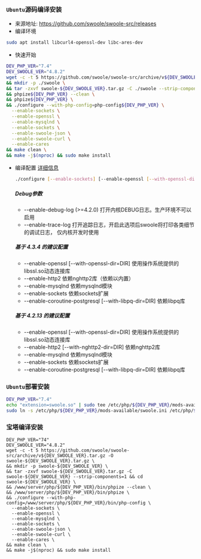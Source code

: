 ### `Ubuntu`源码编译安装  
- 来源地址: https://github.com/swoole/swoole-src/releases
- 编译环境
```bash
sudo apt install libcurl4-openssl-dev libc-ares-dev
```
- 快速开始
```bash
DEV_PHP_VER="7.4"
DEV_SWOOLE_VER="4.8.2"
wget -c -t 5 https://github.com/swoole/swoole-src/archive/v${DEV_SWOOLE_VER}.tar.gz -O swoole-${DEV_SWOOLE_VER}.tar.gz \
&& mkdir -p ./swoole \
&& tar -zxvf swoole-${DEV_SWOOLE_VER}.tar.gz -C ./swoole --strip-components=1 && cd ./swoole \
&& phpize${DEV_PHP_VER} --clean \
&& phpize${DEV_PHP_VER} \
&& ./configure --with-php-config=php-config${DEV_PHP_VER} \
  --enable-sockets \
  --enable-openssl \
  --enable-mysqlnd \
  --enable-sockets \
  --enable-swoole-json \
  --enable-swoole-curl \
  --enable-cares
&& make clean \
&& make -j$(nproc) && sudo make install
```
- 编译配置 [详细信息](https://wiki.swoole.com/wiki/page/437.html)  
    ```bash
    ./configure [--enable-sockets] [--enable-openssl [--with-openssl-dir=DIR]]
    ```
    ##### Debug参数
    - --enable-debug-log  (>=4.2.0) 打开内核DEBUG日志。生产环境不可以启用
    - --enable-trace-log  打开追踪日志，开启此选项后swoole将打印各类细节的调试日志， 仅内核开发时使用
    ##### 基于 4.3.4 的建议配置  
    - --enable-openssl    [--with-openssl-dir=DIR]   使用操作系统提供的libssl.so动态连接库
    - --enable-http2      依赖nghttp2库（依赖以内置）
    - --enable-mysqlnd    依赖mysqlnd模块
    - --enable-sockets    依赖sockets扩展
    - --enable-coroutine-postgresql   [--with-libpq-dir=DIR]    依赖libpq库
    ##### 基于 4.2.13 的建议配置
    - --enable-openssl    [--with-openssl-dir=DIR]   使用操作系统提供的libssl.so动态连接库
    - --enable-http2      [--with-nghttp2-dir=DIR]   依赖nghttp2库
    - --enable-mysqlnd    依赖mysqlnd模块
    - --enable-sockets    依赖sockets扩展
    - --enable-coroutine-postgresql   [--with-libpq-dir=DIR]    依赖libpq库
        
### `Ubuntu`部署安装
```bash
DEV_PHP_VER="7.4"
echo "extension=swoole.so" | sudo tee /etc/php/${DEV_PHP_VER}/mods-available/swoole.ini
sudo ln -s /etc/php/${DEV_PHP_VER}/mods-available/swoole.ini /etc/php/${DEV_PHP_VER}/cli/conf.d/30-swoole.ini
```

### 宝塔编译安装
```shell
DEV_PHP_VER="74"
DEV_SWOOLE_VER="4.8.2"
wget -c -t 5 https://github.com/swoole/swoole-src/archive/v${DEV_SWOOLE_VER}.tar.gz -O swoole-${DEV_SWOOLE_VER}.tar.gz \
&& mkdir -p swoole-${DEV_SWOOLE_VER} \
&& tar -zxvf swoole-${DEV_SWOOLE_VER}.tar.gz -C swoole-${DEV_SWOOLE_VER} --strip-components=1 && cd swoole-${DEV_SWOOLE_VER} \
&& /www/server/php/${DEV_PHP_VER}/bin/phpize --clean \
&& /www/server/php/${DEV_PHP_VER}/bin/phpize \
&& ./configure --with-php-config=/www/server/php/${DEV_PHP_VER}/bin/php-config \
  --enable-sockets \
  --enable-openssl \
  --enable-mysqlnd \
  --enable-sockets \
  --enable-swoole-json \
  --enable-swoole-curl \
  --enable-cares \
&& make clean \
&& make -j$(nproc) && sudo make install
```